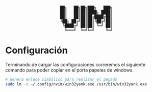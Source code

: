                             ██╗   ██╗██╗███╗   ███╗
                            ██║   ██║██║████╗ ████║
                            ██║   ██║██║██╔████╔██║
                            ╚██╗ ██╔╝██║██║╚██╔╝██║
                             ╚████╔╝ ██║██║ ╚═╝ ██║
                              ╚═══╝  ╚═╝╚═╝     ╚═╝
                                                  

# Configuración

Terminando de cargar las configuraciones correremos el siguiente comando para poder copiar en el porta papeles de windows.

```sh
# Genera enlace simbólico para realizar el pegado
sudo ln -s ~/.config/nvim/win32yank.exe /usr/bin/win32yank.exe
```


